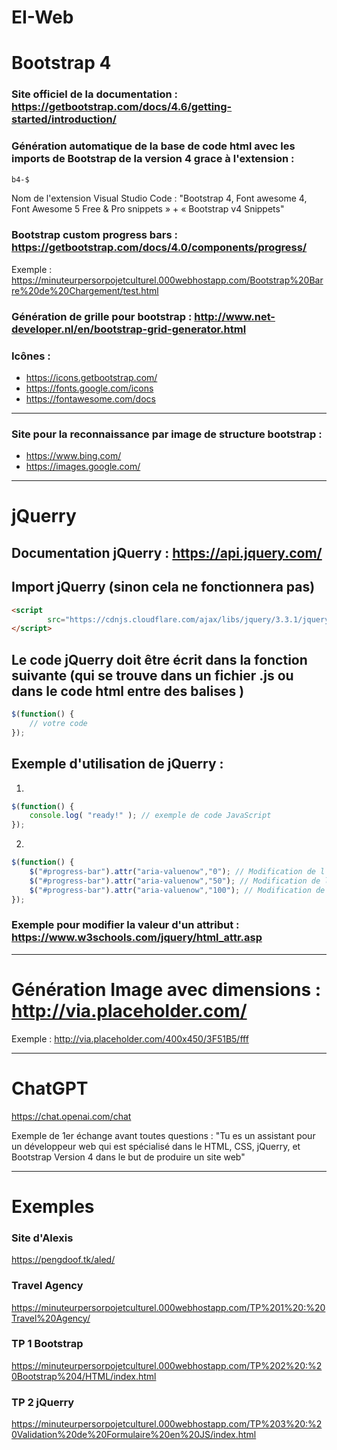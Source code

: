 # EI-Web

# Bootstrap 4

### Site officiel de la documentation : https://getbootstrap.com/docs/4.6/getting-started/introduction/ 

### Génération automatique de la base de code html avec les imports de Bootstrap de la version 4 grace à l'extension :
```html
b4-$
```
Nom de l'extension Visual Studio Code : "Bootstrap 4, Font awesome 4, Font Awesome 5 Free & Pro snippets » + « Bootstrap v4 Snippets"

### Bootstrap custom progress bars : https://getbootstrap.com/docs/4.0/components/progress/

Exemple : https://minuteurpersorpojetculturel.000webhostapp.com/Bootstrap%20Barre%20de%20Chargement/test.html

### Génération de grille pour bootstrap : http://www.net-developer.nl/en/bootstrap-grid-generator.html

### Icônes :
- https://icons.getbootstrap.com/
- https://fonts.google.com/icons
- https://fontawesome.com/docs

---

### Site pour la reconnaissance par image de structure bootstrap :
- https://www.bing.com/
- https://images.google.com/

---

# jQuerry

## Documentation jQuerry : https://api.jquery.com/

## Import jQuerry (sinon cela ne fonctionnera pas)
```html
<script
        src="https://cdnjs.cloudflare.com/ajax/libs/jquery/3.3.1/jquery.min.js">
</script>
```

## Le code jQuerry doit être écrit dans la fonction suivante (qui se trouve dans un fichier .js ou dans le code html entre des balises <script></script>)

```javascript
$(function() {
    // votre code
});
```

## Exemple d'utilisation de jQuerry :

1.
```javascript
$(function() {
    console.log( "ready!" ); // exemple de code JavaScript
});
```

2.
```javascript
$(function() {
    $("#progress-bar").attr("aria-valuenow","0"); // Modification de l'attribut "aria-valueno"w qui à une classe "progress-bar" avec la valeur 0.
    $("#progress-bar").attr("aria-valuenow","50"); // Modification de l'attribut "aria-valueno"w qui à une classe "progress-bar" avec la valeur 50.
    $("#progress-bar").attr("aria-valuenow","100"); // Modification de l'attribut "aria-valueno"w qui à une classe "progress-bar" avec la valeur 100.
});
```

### Exemple pour modifier la valeur d'un attribut : https://www.w3schools.com/jquery/html_attr.asp

---

# Génération Image avec dimensions : http://via.placeholder.com/
Exemple : http://via.placeholder.com/400x450/3F51B5/fff

---

# ChatGPT
https://chat.openai.com/chat

Exemple de 1er échange avant toutes questions : "Tu es un assistant pour un développeur web qui est spécialisé dans le HTML, CSS, jQuerry, et Bootstrap Version 4 dans le but de produire un site web"

---

# Exemples

### Site d'Alexis
https://pengdoof.tk/aled/

### Travel Agency
https://minuteurpersorpojetculturel.000webhostapp.com/TP%201%20:%20Travel%20Agency/

### TP 1 Bootstrap
https://minuteurpersorpojetculturel.000webhostapp.com/TP%202%20:%20Bootstrap%204/HTML/index.html

### TP 2 jQuerry
https://minuteurpersorpojetculturel.000webhostapp.com/TP%203%20:%20Validation%20de%20Formulaire%20en%20JS/index.html

